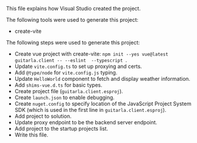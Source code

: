 This file explains how Visual Studio created the project.

The following tools were used to generate this project:
- create-vite

The following steps were used to generate this project:
- Create vue project with create-vite: `npm init --yes vue@latest guitarla.client -- --eslint  --typescript `.
- Update `vite.config.ts` to set up proxying and certs.
- Add `@type/node` for `vite.config.js` typing.
- Update `HelloWorld` component to fetch and display weather information.
- Add `shims-vue.d.ts` for basic types.
- Create project file (`guitarla.client.esproj`).
- Create `launch.json` to enable debugging.
- Create `nuget.config` to specify location of the JavaScript Project System SDK (which is used in the first line in `guitarla.client.esproj`).
- Add project to solution.
- Update proxy endpoint to be the backend server endpoint.
- Add project to the startup projects list.
- Write this file.

